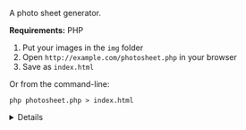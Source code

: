 A photo sheet generator.

**Requirements:** PHP

1. Put your images in the `img` folder
2. Open `http://example.com/photosheet.php` in your browser
3. Save as `index.html`

Or from the command-line:

```
php photosheet.php > index.html
```

<details>
  
  <br>
  
  - Caution: it's probably unsafe(?) to host `photosheet.php` on a public server.
  - No thumbnails are generated, so compress your images, max. 2000px height or width.
  - This thing is proposed “as is”, feel free to do whatever you want with it.
  
  You can change these variables in `photosheet.php`:
  
 - Title
 - Description
 
 And the ones for layout in `style.css`:
 
 - Text size and color
 - Background color
 - Margins
 - Thumbnail size

</details>
